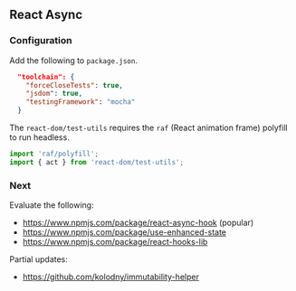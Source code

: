 ## React Async

### Configuration

Add the following to `package.json`.

```json
  "toolchain": {
    "forceCloseTests": true,
    "jsdom": true,
    "testingFramework": "mocha"
  }
```

The `react-dom/test-utils` requires the `raf` (React animation frame) polyfill to run headless.

```ts
import 'raf/polyfill';
import { act } from 'react-dom/test-utils';
```


### Next

Evaluate the following:

- https://www.npmjs.com/package/react-async-hook (popular)
- https://www.npmjs.com/package/use-enhanced-state
- https://www.npmjs.com/package/react-hooks-lib

Partial updates:

- https://github.com/kolodny/immutability-helper
